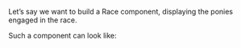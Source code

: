 Let’s say we want to build a Race component, displaying the ponies engaged in the race.

Such a component can look like:

